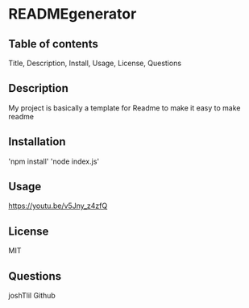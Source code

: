 # READMEgenerator
  ## Table of contents
  Title, Description, Install, Usage, License, Questions
  
  ## Description
  My project is basically a template for Readme to make it easy to make readme 
  
  
  ## Installation
  'npm install' 'node index.js'
  
  
  ## Usage 
  https://youtu.be/v5Jny_z4zfQ
  
  
  
  
  ## License 
  MIT

  ## Questions 
  joshTlil Github
